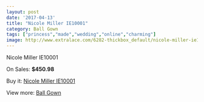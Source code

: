```yaml
---
layout: post
date: '2017-04-13'
title: "Nicole Miller IE10001"
category: Ball Gown
tags: ["princess","made","wedding","online","charming"]
image: http://www.extralace.com/6282-thickbox_default/nicole-miller-ie10001.jpg
---
```

Nicole Miller IE10001

On Sales: **$450.98**
<a href="https://www.extralace.com/ball-gown/2981-nicole-miller-ie10001.html"><amp-img layout="responsive" width="600" height="600" src="//www.extralace.com/6282-thickbox_default/nicole-miller-ie10001.jpg" alt="Nicole Miller IE10001 0" /></a>
<a href="https://www.extralace.com/ball-gown/2981-nicole-miller-ie10001.html"><amp-img layout="responsive" width="600" height="600" src="//www.extralace.com/6283-thickbox_default/nicole-miller-ie10001.jpg" alt="Nicole Miller IE10001 1" /></a>

Buy it: [Nicole Miller IE10001](https://www.extralace.com/ball-gown/2981-nicole-miller-ie10001.html "Nicole Miller IE10001")

View more: [Ball Gown](https://www.extralace.com/3-ball-gown "Ball Gown")